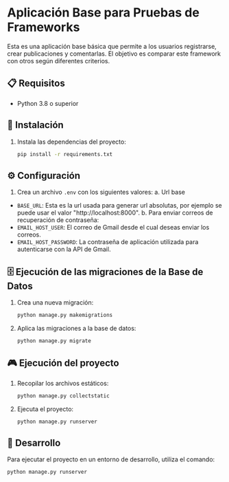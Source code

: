 # Aplicación Base para Pruebas de Frameworks

Esta es una aplicación base básica que permite a los usuarios registrarse, crear publicaciones y comentarlas. El objetivo es comparar este framework con otros según diferentes criterios.

## 📋 Requisitos

- Python 3.8 o superior

## 🚀 Instalación

1. Instala las dependencias del proyecto:
    ```bash
    pip install -r requirements.txt
    ```

## ⚙️ Configuración

1. Crea un archivo `.env` con los siguientes valores:
a. Url base
- `BASE_URL`: Esta es la url usada para generar url absolutas, por ejemplo se puede usar el valor "http://localhost:8000".
b. Para enviar correos de recuperación de contraseña:
- `EMAIL_HOST_USER`: El correo de Gmail desde el cual deseas enviar los correos.
- `EMAIL_HOST_PASSWORD`: La contraseña de aplicación utilizada para autenticarse con la API de Gmail.

## 🗄️ Ejecución de las migraciones de la Base de Datos

1. Crea una nueva migración:
    ```bash
    python manage.py makemigrations
    ```
2. Aplica las migraciones a la base de datos:
    ```bash
    python manage.py migrate
    ```

## 🎮 Ejecución del proyecto

1. Recopilar los archivos estáticos:
    ```bash
    python manage.py collectstatic
    ```
2. Ejecuta el proyecto:
    ```bash
    python manage.py runserver
    ```

##  🔨 Desarrollo
Para ejecutar el proyecto en un entorno de desarrollo, utiliza el comando:
  ```bash
  python manage.py runserver
  ```
